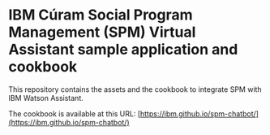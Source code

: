 # IBM Cúram Social Program Management (SPM) Virtual Assistant sample application and cookbook

This repository contains the assets and the cookbook to integrate SPM with IBM Watson Assistant.

The cookbook is available at this URL: [https://ibm.github.io/spm-chatbot/](https://ibm.github.io/spm-chatbot/)
